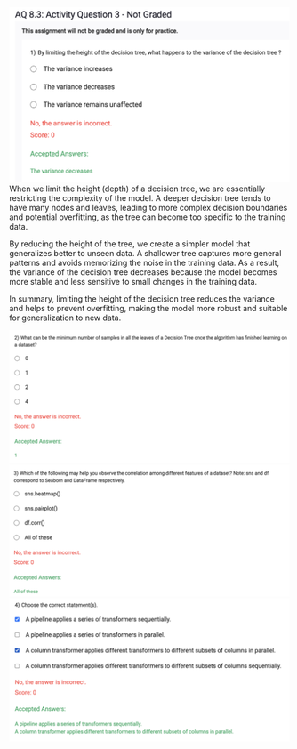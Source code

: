 ![](2023-07-21-23-30-11.png)
When we limit the height (depth) of a decision tree, we are essentially restricting the complexity of the model. A deeper decision tree tends to have many nodes and leaves, leading to more complex decision boundaries and potential overfitting, as the tree can become too specific to the training data.

By reducing the height of the tree, we create a simpler model that generalizes better to unseen data. A shallower tree captures more general patterns and avoids memorizing the noise in the training data. As a result, the variance of the decision tree decreases because the model becomes more stable and less sensitive to small changes in the training data.

In summary, limiting the height of the decision tree reduces the variance and helps to prevent overfitting, making the model more robust and suitable for generalization to new data.

![](2023-07-21-23-35-17.png)
![](2023-07-21-23-35-38.png)
![](2023-07-21-23-35-57.png)